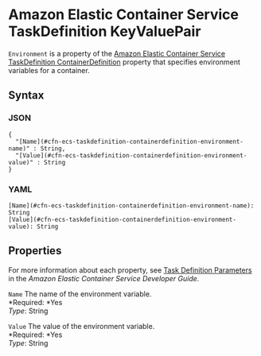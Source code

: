 # Amazon Elastic Container Service TaskDefinition KeyValuePair<a name="aws-properties-ecs-taskdefinition-containerdefinitions-environment"></a>

`Environment` is a property of the [Amazon Elastic Container Service TaskDefinition ContainerDefinition](aws-properties-ecs-taskdefinition-containerdefinitions.md) property that specifies environment variables for a container\.

## Syntax<a name="w3ab2c21c14d721b5"></a>

### JSON<a name="aws-properties-ecs-taskdefinition-containerdefinitions-environment-syntax.json"></a>

```
{
  "[Name](#cfn-ecs-taskdefinition-containerdefinition-environment-name)" : String,
  "[Value](#cfn-ecs-taskdefinition-containerdefinition-environment-value)" : String 
}
```

### YAML<a name="aws-properties-ecs-taskdefinition-containerdefinitions-environment-syntax.yaml"></a>

```
[Name](#cfn-ecs-taskdefinition-containerdefinition-environment-name): String
[Value](#cfn-ecs-taskdefinition-containerdefinition-environment-value): String
```

## Properties<a name="w3ab2c21c14d721b7"></a>

For more information about each property, see [Task Definition Parameters](http://docs.aws.amazon.com/AmazonECS/latest/developerguide//task_definition_parameters.html) in the *Amazon Elastic Container Service Developer Guide*\.

`Name`  <a name="cfn-ecs-taskdefinition-containerdefinition-environment-name"></a>
The name of the environment variable\.  
*Required: *Yes  
*Type*: String

`Value`  <a name="cfn-ecs-taskdefinition-containerdefinition-environment-value"></a>
The value of the environment variable\.  
*Required: *Yes  
*Type*: String